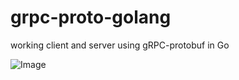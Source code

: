 # grpc-proto-golang
working client and server using gRPC-protobuf in Go


![Image](images/chandrafebrian99@gmail.com.png)
